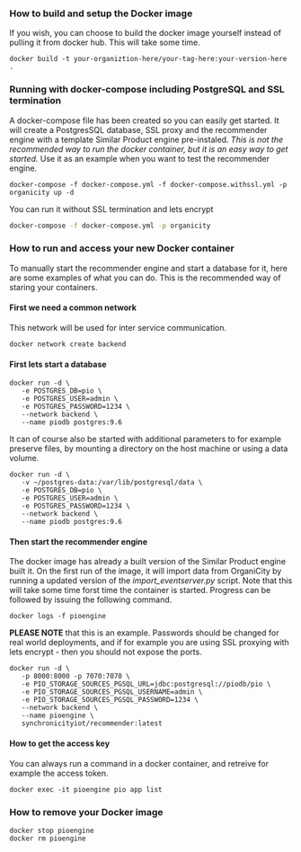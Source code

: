 ### How to build and setup the Docker image
If you wish, you can choose to build the docker image yourself instead of pulling it from docker hub. This will take some time.
```
docker build -t your-organiztion-here/your-tag-here:your-version-here .
```

### Running with docker-compose including PostgreSQL and SSL termination
A docker-compose file has been created so you can easily get started. It will create a PostgresSQL database, SSL proxy and the recommender engine with a template Similar Product engine pre-instaled.
*This is not the recommended way to run the docker container, but it is an easy way to get started.* Use it as an example when you want to test the recommender engine.
```
docker-compose -f docker-compose.yml -f docker-compose.withssl.yml -p organicity up -d
```
You can run it without SSL termination and lets encrypt
```bash
docker-compose -f docker-compose.yml -p organicity
```

### How to run and access your new Docker container
To manually start the recommender engine and start a database for it, here are some examples of what you can do. This is the recommended way of staring your containers.
#### First we need a common network
This network will be used for inter service communication.
```
docker network create backend
```
#### First lets start a database
```
docker run -d \
   -e POSTGRES_DB=pio \
   -e POSTGRES_USER=admin \
   -e POSTGRES_PASSWORD=1234 \
   --network backend \
   --name piodb postgres:9.6
```
It can of course also be started with additional parameters to for example preserve files, by mounting a directory on the host machine or using a data volume.
```
docker run -d \
   -v ~/postgres-data:/var/lib/postgresql/data \
   -e POSTGRES_DB=pio \
   -e POSTGRES_USER=admin \
   -e POSTGRES_PASSWORD=1234 \
   --network backend \
   --name piodb postgres:9.6
```
#### Then start the recommender engine
The docker image has already a built version of the Similar Product engine built it. On the first run of the image, it will import data from OrganiCity by running a updated version of the *import_eventserver.py* script. Note that this will take some time forst time the container is started. Progress can be followed by issuing the following command.
```
docker logs -f pioengine
```
**PLEASE NOTE** that this is an example. Passwords should be changed for real world deployments, and if for example you are using SSL proxying with lets encrypt - then you should not expose the ports.
```
docker run -d \
   -p 8000:8000 -p 7070:7070 \
   -e PIO_STORAGE_SOURCES_PGSQL_URL=jdbc:postgresql://piodb/pio \
   -e PIO_STORAGE_SOURCES_PGSQL_USERNAME=admin \
   -e PIO_STORAGE_SOURCES_PGSQL_PASSWORD=1234 \
   --network backend \
   --name pioengine \
   synchronicityiot/recommender:latest
```

#### How to get the access key
You can always run a command in a docker container, and retreive for example the access token.
```
docker exec -it pioengine pio app list
```

### How to remove your Docker image
```
docker stop pioengine
docker rm pioengine
```
